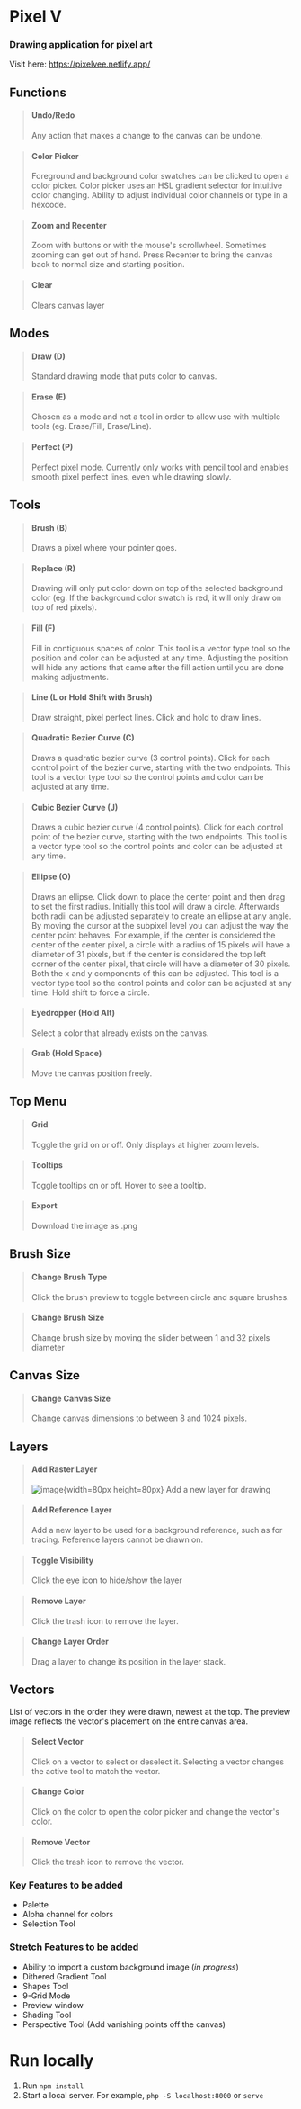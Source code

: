 # Pixel V

### Drawing application for pixel art

Visit here: https://pixelvee.netlify.app/

## Functions

> #### Undo/Redo
>
> Any action that makes a change to the canvas can be undone.

> #### Color Picker
>
> Foreground and background color swatches can be clicked to open a color picker.
> Color picker uses an HSL gradient selector for intuitive color changing.
> Ability to adjust individual color channels or type in a hexcode.

> #### Zoom and Recenter
>
> Zoom with buttons or with the mouse's scrollwheel.
> Sometimes zooming can get out of hand. Press Recenter to bring the canvas back to normal size and starting position.

> #### Clear
>
> Clears canvas layer

## Modes

> #### Draw (D)
>
> Standard drawing mode that puts color to canvas.

> #### Erase (E)
>
> Chosen as a mode and not a tool in order to allow use with multiple tools (eg. Erase/Fill, Erase/Line).

> #### Perfect (P)
>
> Perfect pixel mode. Currently only works with pencil tool and enables smooth pixel perfect lines, even while drawing slowly.

## Tools

> #### Brush (B)
>
> Draws a pixel where your pointer goes.

> #### Replace (R)
>
> Drawing will only put color down on top of the selected background color (eg. If the background color swatch is red, it will only draw on top of red pixels).

> #### Fill (F)
>
> Fill in contiguous spaces of color. This tool is a vector type tool so the position and color can be adjusted at any time. Adjusting the position will hide any actions that came after the fill action until you are done making adjustments.

> #### Line (L or Hold Shift with Brush)
>
> Draw straight, pixel perfect lines. Click and hold to draw lines.

> #### Quadratic Bezier Curve (C)
>
> Draws a quadratic bezier curve (3 control points). Click for each control point of the bezier curve, starting with the two endpoints. This tool is a vector type tool so the control points and color can be adjusted at any time.

> #### Cubic Bezier Curve (J)
>
> Draws a cubic bezier curve (4 control points). Click for each control point of the bezier curve, starting with the two endpoints. This tool is a vector type tool so the control points and color can be adjusted at any time.

> #### Ellipse (O)
>
> Draws an ellipse. Click down to place the center point and then drag to set the first radius. Initially this tool will draw a circle. Afterwards both radii can be adjusted separately to create an ellipse at any angle. By moving the cursor at the subpixel level you can adjust the way the center point behaves. For example, if the center is considered the center of the center pixel, a circle with a radius of 15 pixels will have a diameter of 31 pixels, but if the center is considered the top left corner of the center pixel, that circle will have a diameter of 30 pixels. Both the x and y components of this can be adjusted. This tool is a vector type tool so the control points and color can be adjusted at any time. Hold shift to force a circle.

> #### Eyedropper (Hold Alt)
>
> Select a color that already exists on the canvas.

> #### Grab (Hold Space)
>
> Move the canvas position freely.

## Top Menu

> #### Grid
>
> Toggle the grid on or off. Only displays at higher zoom levels.

> #### Tooltips
>
> Toggle tooltips on or off. Hover to see a tooltip.

> #### Export
>
> Download the image as .png

## Brush Size

> #### Change Brush Type
>
> Click the brush preview to toggle between circle and square brushes.

> #### Change Brush Size
>
> Change brush size by moving the slider between 1 and 32 pixels diameter

## Canvas Size

> #### Change Canvas Size
>
> Change canvas dimensions to between 8 and 1024 pixels.

## Layers

> #### Add Raster Layer
> ![image](public/pixelv-addlayer.png){width=80px height=80px}
> Add a new layer for drawing

> #### Add Reference Layer
>
> Add a new layer to be used for a background reference, such as for tracing. Reference layers cannot be drawn on.

> #### Toggle Visibility
>
> Click the eye icon to hide/show the layer

> #### Remove Layer
>
> Click the trash icon to remove the layer.

> #### Change Layer Order
>
> Drag a layer to change its position in the layer stack.

## Vectors
List of vectors in the order they were drawn, newest at the top. The preview image reflects the vector's placement on the entire canvas area.

> #### Select Vector
>
> Click on a vector to select or deselect it. Selecting a vector changes the active tool to match the vector.

> #### Change Color
>
> Click on the color to open the color picker and change the vector's color.

> #### Remove Vector
>
> Click the trash icon to remove the vector.



### Key Features to be added

- Palette
- Alpha channel for colors
- Selection Tool

### Stretch Features to be added

- Ability to import a custom background image (_in progress_)
- Dithered Gradient Tool
- Shapes Tool
- 9-Grid Mode
- Preview window
- Shading Tool
- Perspective Tool (Add vanishing points off the canvas)

# Run locally
1. Run `npm install`
2. Start a local server. For example, `php -S localhost:8000` or `serve`
